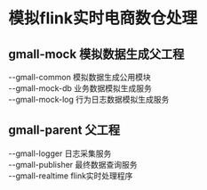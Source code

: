 # 模拟flink实时电商数仓处理

## gmall-mock 模拟数据生成父工程
--gmall-common    模拟数据生成公用模块<br>
--gmall-mock-db   业务数据模拟生成服务<br>
--gmall-mock-log  行为日志数据模拟生成服务

## gmall-parent  父工程
--gmall-logger     日志采集服务<br>
--gmall-publisher  最终数据查询服务<br>
--gmall-realtime   flink实时处理程序



